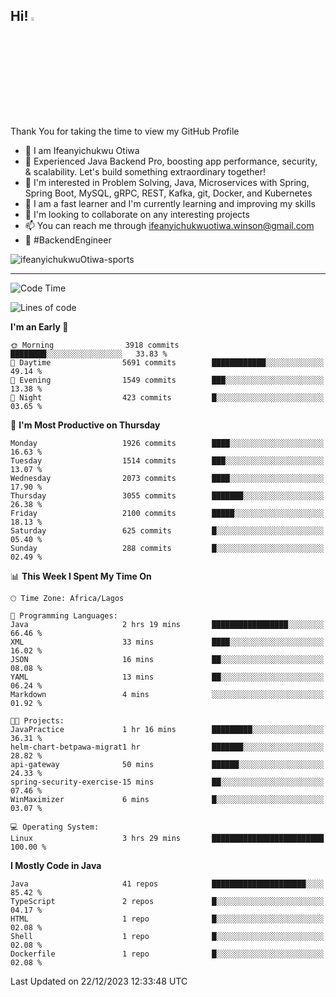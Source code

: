 <!-- BLOG-POST-LIST:START --><!-- BLOG-POST-LIST:END -->

## Hi! <img src="https://media.giphy.com/media/hvRJCLFzcasrR4ia7z/giphy.gif" width="4%"> 

Thank You for taking the time to view my GitHub Profile

- 👋 I am Ifeanyichukwu Otiwa
- 🚀 Experienced Java Backend Pro, boosting app performance, security, & scalability. Let's build something extraordinary together!
- 👀 I'm interested in Problem Solving, Java, Microservices with Spring, Spring Boot, MySQL, gRPC, REST, Kafka, git, Docker, and Kubernetes
- 🌱 I am a fast learner and I'm currently learning and improving my skills
- 💞️ I'm looking to collaborate on any interesting projects
- 📫 You can reach me through ifeanyichukwuotiwa.winson@gmail.com
- 🚀 #BackendEngineer

<p align="left" marginTop="10px"> <img src="https://komarev.com/ghpvc/?username=ifeanyichukwuOtiwa-sports&label=Profile%20views&color=0e75b6&style=for-the-badge" alt="ifeanyichukwuOtiwa-sports" /> </p>

***

<!--START_SECTION:waka-->
![Code Time](http://img.shields.io/badge/Code%20Time-2%2C039%20hrs%2043%20mins-blue)

![Lines of code](https://img.shields.io/badge/From%20Hello%20World%20I%27ve%20Written-4.3%20million%20lines%20of%20code-blue)

**I'm an Early 🐤** 

```text
🌞 Morning                3918 commits        ████████░░░░░░░░░░░░░░░░░   33.83 % 
🌆 Daytime                5691 commits        ████████████░░░░░░░░░░░░░   49.14 % 
🌃 Evening                1549 commits        ███░░░░░░░░░░░░░░░░░░░░░░   13.38 % 
🌙 Night                  423 commits         █░░░░░░░░░░░░░░░░░░░░░░░░   03.65 % 
```
📅 **I'm Most Productive on Thursday** 

```text
Monday                   1926 commits        ████░░░░░░░░░░░░░░░░░░░░░   16.63 % 
Tuesday                  1514 commits        ███░░░░░░░░░░░░░░░░░░░░░░   13.07 % 
Wednesday                2073 commits        ████░░░░░░░░░░░░░░░░░░░░░   17.90 % 
Thursday                 3055 commits        ███████░░░░░░░░░░░░░░░░░░   26.38 % 
Friday                   2100 commits        █████░░░░░░░░░░░░░░░░░░░░   18.13 % 
Saturday                 625 commits         █░░░░░░░░░░░░░░░░░░░░░░░░   05.40 % 
Sunday                   288 commits         █░░░░░░░░░░░░░░░░░░░░░░░░   02.49 % 
```


📊 **This Week I Spent My Time On** 

```text
🕑︎ Time Zone: Africa/Lagos

💬 Programming Languages: 
Java                     2 hrs 19 mins       █████████████████░░░░░░░░   66.46 % 
XML                      33 mins             ████░░░░░░░░░░░░░░░░░░░░░   16.02 % 
JSON                     16 mins             ██░░░░░░░░░░░░░░░░░░░░░░░   08.08 % 
YAML                     13 mins             ██░░░░░░░░░░░░░░░░░░░░░░░   06.24 % 
Markdown                 4 mins              ░░░░░░░░░░░░░░░░░░░░░░░░░   01.92 % 

🐱‍💻 Projects: 
JavaPractice             1 hr 16 mins        █████████░░░░░░░░░░░░░░░░   36.31 % 
helm-chart-betpawa-migrat1 hr                ███████░░░░░░░░░░░░░░░░░░   28.82 % 
api-gateway              50 mins             ██████░░░░░░░░░░░░░░░░░░░   24.33 % 
spring-security-exercise-15 mins             ██░░░░░░░░░░░░░░░░░░░░░░░   07.46 % 
WinMaximizer             6 mins              █░░░░░░░░░░░░░░░░░░░░░░░░   03.07 % 

💻 Operating System: 
Linux                    3 hrs 29 mins       █████████████████████████   100.00 % 
```

**I Mostly Code in Java** 

```text
Java                     41 repos            █████████████████████░░░░   85.42 % 
TypeScript               2 repos             █░░░░░░░░░░░░░░░░░░░░░░░░   04.17 % 
HTML                     1 repo              █░░░░░░░░░░░░░░░░░░░░░░░░   02.08 % 
Shell                    1 repo              █░░░░░░░░░░░░░░░░░░░░░░░░   02.08 % 
Dockerfile               1 repo              █░░░░░░░░░░░░░░░░░░░░░░░░   02.08 % 
```




 Last Updated on 22/12/2023 12:33:48 UTC
<!--END_SECTION:waka-->

<!--
<p align="center">
![trophy](https://github-profile-trophy.vercel.app/?username=ifeanyichukwuOtiwa-sports&theme=onedark) (https://github.com/ryo-ma/github-profile-trophy)
</p>
-->

<!---
ifeanyi-otiwa/ifeanyi-otiwa is a ✨ special ✨ repository because its `README.md` (this file) appears on your GitHub profile.
You can click the Preview link to take a look at your changes.
--->
